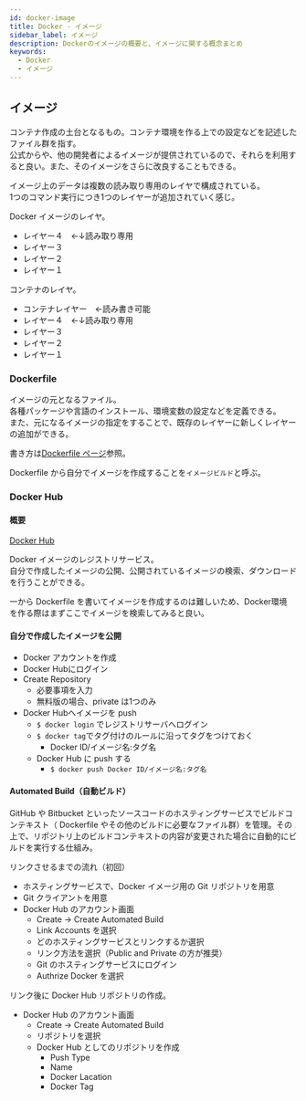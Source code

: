 ```yaml
---
id: docker-image
title: Docker - イメージ
sidebar_label: イメージ
description: Dockerのイメージの概要と、イメージに関する概念まとめ
keywords:
  - Docker
  - イメージ
---
```


## イメージ
コンテナ作成の土台となるもの。コンテナ環境を作る上での設定などを記述したファイル群を指す。  
公式からや、他の開発者によるイメージが提供されているので、それらを利用すると良い。また、そのイメージをさらに改良することもできる。

イメージ上のデータは複数の読み取り専用のレイヤで構成されている。  
1つのコマンド実行につき1つのレイヤーが追加されていく感じ。

Docker イメージのレイヤ。
- レイヤー４　←↓読み取り専用
- レイヤー３
- レイヤー２
- レイヤー１

コンテナのレイヤ。
- コンテナレイヤー　←読み書き可能
- レイヤー４　←↓読み取り専用
- レイヤー３
- レイヤー２
- レイヤー１

### Dockerfile
イメージの元となるファイル。  
各種パッケージや言語のインストール、環境変数の設定などを定義できる。  
また、元になるイメージの指定をすることで、既存のレイヤーに新しくレイヤーの追加ができる。

書き方は[Dockerfile ページ](/docs/Docker/docker-image)参照。

Dockerfile から自分でイメージを作成することを`イメージビルド`と呼ぶ。

### Docker Hub
#### 概要
[Docker Hub](https://hub.docker.com)

Docker イメージのレジストリサービス。  
自分で作成したイメージの公開、公開されているイメージの検索、ダウンロードを行うことができる。

一から Dockerfile を書いてイメージを作成するのは難しいため、Docker環境 を作る際はまずここでイメージを検索してみると良い。

#### 自分で作成したイメージを公開
- Docker アカウントを作成
- Docker Hubにログイン
- Create Repository
  - 必要事項を入力
  - 無料版の場合、private は1つのみ
- Docker Hubへイメージを push
  - `$ docker login` でレジストリサーバへログイン
  - `$ docker tag`でタグ付けのルールに沿ってタグをつけておく
    - Docker ID/イメージ名:タグ名
  - Docker Hub に push する
    - `$ docker push Docker ID/イメージ名:タグ名`

#### Automated Build（自動ビルド）
GitHub や Bitbucket といったソースコードのホスティングサービスでビルドコンテキスト（ Dockerfile やその他のビルドに必要なファイル群）を管理。その上で、リポジトリ上のビルドコンテキストの内容が変更された場合に自動的にビルドを実行する仕組み。

リンクさせるまでの流れ（初回）
- ホスティングサービスで、Docker イメージ用の Git リポジトリを用意
- Git クライアントを用意
- Docker Hub のアカウント画面
  - Create → Create Automated Build
  - Link Accounts を選択
  - どのホスティングサービスとリンクするか選択
  - リンク方法を選択（Public and Private の方が推奨）
  - Git のホスティングサービスにログイン
  - Authrize Docker を選択

リンク後に Docker Hub リポジトリの作成。
- Docker Hub のアカウント画面
  - Create → Create Automated Build
  - リポジトリを選択
  - Docker Hub としてのリポジトリを作成
    - Push Type
    - Name
    - Docker Lacation
    - Docker Tag